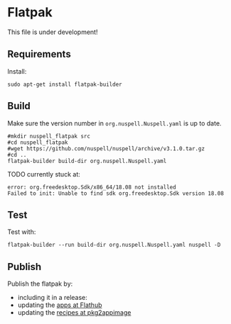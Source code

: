 # Flatpak

This file is under development!

## Requirements

Install:

    sudo apt-get install flatpak-builder

## Build

Make sure the version number in `org.nuspell.Nuspell.yaml` is up to date.

    #mkdir nuspell_flatpak src
    #cd nuspell_flatpak
    #wget https://github.com/nuspell/nuspell/archive/v3.1.0.tar.gz
    #cd ..
    flatpak-builder build-dir org.nuspell.Nuspell.yaml

TODO currently stuck at:

    error: org.freedesktop.Sdk/x86_64/18.08 not installed
    Failed to init: Unable to find sdk org.freedesktop.Sdk version 18.08

## Test

Test with:

    flatpak-builder --run build-dir org.nuspell.Nuspell.yaml nuspell -D

## Publish

Publish the flatpak by:
- including it in a release:
- updating the [apps at Flathub](https://github.com/flathub/flathub/tree/new-pr)
- updating the [recipes at pkg2appimage](https://github.com/AppImage/pkg2appimage/tree/master/recipes)
